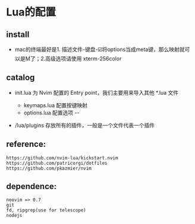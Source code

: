 # Lua的配置
## install
- mac的终端最好是1. 描述文件-键盘-☑️将options当成meta键，那么映射就可以是M了；2.高级选项请使用 xterm-256color

## catalog
- init.lua 为 Nvim 配置的 Entry point，我们主要用来导入其他 *.lua 文件
    - keymaps.lua 配置按键映射
    - options.lua 配置选项
    --

- /lua/plugins 存放所有的插件，一般是一个文件代表一个插件 

## reference:
    https://github.com/nvim-lua/kickstart.nvim
    https://github.com/patricorgi/dotfiles
    https://github.com/pkazmier/nvim

## dependence:
    neovim => 0.7
    git
    fd, ripgrep(use for telescope)
    nodejs

